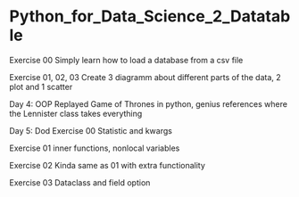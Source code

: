 # Python_for_Data_Science_2_Datatable

Exercise 00
Simply learn how to load a database from a csv file

Exercise 01, 02, 03
Create 3 diagramm about different parts of the data, 2 plot and 1 scatter

Day 4: OOP
Replayed Game of Thrones in python, genius references where the Lennister class takes everything

Day 5: Dod
Exercise 00
Statistic and kwargs

Exercise 01
inner functions, nonlocal variables

Exercise 02
Kinda same as 01 with extra functionality

Exercise 03
Dataclass and field option
